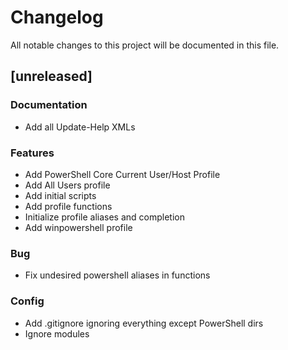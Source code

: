 # Changelog
All notable changes to this project will be documented in this file.

## [unreleased]

### Documentation

- Add all Update-Help XMLs

### Features

- Add PowerShell Core Current User/Host Profile
- Add All Users profile
- Add initial scripts
- Add profile functions
- Initialize profile aliases and completion
- Add winpowershell profile

### Bug

- Fix undesired powershell aliases in functions

### Config

- Add .gitignore ignoring everything except PowerShell dirs
- Ignore modules

<!-- generated by git-cliff -->
